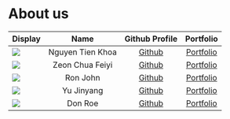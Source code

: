 # About us

Display | Name | Github Profile | Portfolio 
--------|:----:|:--------------:|:---------:
![](https://i.imgur.com/W2LwmOA.png) | Nguyen Tien Khoa | [Github](https://github.com/tienkhoa16) | [Portfolio](docs/team/tienkhoa.md)
![](https://i.imgur.com/3pna8mw.png) | Zeon Chua Feiyi | [Github](https://github.com/CFZeon) | [Portfolio](docs/team/zeon.md)
![](https://via.placeholder.com/100.png?text=Photo) | Ron John | [Github](https://github.com/) | [Portfolio](docs/team/johndoe.md)
![](https://i.imgur.com/1mhi7tF.jpeg) | Yu Jinyang| [Github](https://github.com/yujinyang1998) | [Portfolio](docs/team/jinyang.md)
![](https://via.placeholder.com/100.png?text=Photo) | Don Roe | [Github](https://github.com/) | [Portfolio](docs/team/johndoe.md)
